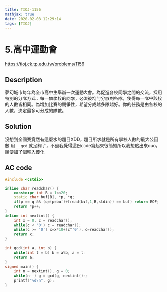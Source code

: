 ```yaml
---
title: TIOJ-1156
mathjax: true
date: 2020-02-08 12:29:14
tags: [TIOJ]
---
```

# 5.高中運動會

https://tioj.ck.tp.edu.tw/problems/1156

## Description
夢幻城市每年為全市高中生舉辦一次運動大會。為促進各校同學之間的交流，採用特別的分隊方式：每一個學校的同學，必須被均勻分散到各隊，使得每一隊中該校的人數皆相同。為增加比賽的競爭性，希望分成越多隊越好。你的任務是由各校的人數，決定最多可分成的隊數。

## Solution
沒想到全國賽竟然有這麼水的題目XDD，題目所求就是所有學校人數的最大公因數
用 `__gcd` 就足夠了，不過我覺得這份code寫起來很簡短所以我想貼出來ouo，順便加了個輸入優化

## AC code
``` cpp
#include <cstdio>

inline char readchar() {
    constexpr int B = 1<<20;
    static char buf[B], *p, *q;
    if(p == q && (q=(p=buf)+fread(buf,1,B,stdin)) == buf) return EOF;
    return *p++;
}
inline int nextint() {
    int x = 0, c = readchar();
    while(c < '0') c = readchar();
    while(c >= '0') x=x*10+(c^'0'), c=readchar();
    return x;
}

int gcd(int a, int b) {
    while(int t = b) b = a%b, a = t;
    return a;
}
signed main() {
    int n = nextint(), g = 0;
    while(n--) g = gcd(g, nextint());
    printf("%d\n", g);
}
```

